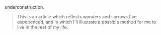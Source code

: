 underconstruction.

> This is an article which reflects wonders and sorrows I've experienced, and in which I'll illustrate a possible method for me to live in the rest of my life. 
